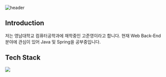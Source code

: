 ![header](https://capsule-render.vercel.app/api?type=waving&color=gradient&height=300&section=header&text=Welcome-JYhub&fontSize=90)

## Introduction
저는 영남대학교 컴퓨터공학과에 재학중인 고준영이라고 합니다.
현재 Web Back-End분야에 관심이 있어 Java 및 Spring을 공부중입니다.

## Tech Stack
<img src="https://img.shields.io/badge/Java-F80000?style=for-the-badge&logo=oracle&logoColor=black">

